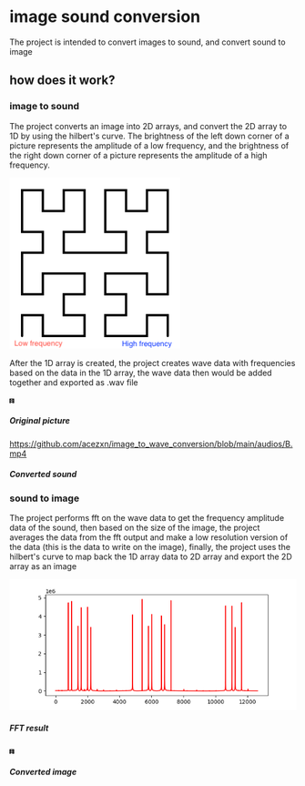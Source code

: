 # image sound conversion

The project is intended to convert images to sound, and convert sound to image

## how does it work?

### image to sound
The project converts an image into 2D arrays, and convert the 2D array to 1D by using the hilbert's curve. The brightness of the left down corner of a picture represents the amplitude of a low frequency, and the brightness of the right down corner of a picture represents the amplitude of a high frequency.

![image](https://github.com/acezxn/image_to_wave_conversion/blob/main/images/hilbert_curve.png)

After the 1D array is created, the project creates wave data with frequencies based on the data in the 1D array, the wave data then would be added together and exported as .wav file

![image](https://github.com/acezxn/image_to_wave_conversion/blob/main/pictures/B.jpg)
##### Original picture
https://github.com/acezxn/image_to_wave_conversion/blob/main/audios/B.mp4
##### Converted sound

### sound to image
The project performs fft on the wave data to get the frequency amplitude data of the sound, then based on the size of the image, the project averages the data from the fft output and make a low resolution version of the data (this is the data to write on the image), finally, the project uses the hilbert's curve to map back the 1D array data to 2D array and export the 2D array as an image

![image](https://github.com/acezxn/image_to_wave_conversion/blob/main/images/fft.png)
##### FFT result
![image](https://github.com/acezxn/image_to_wave_conversion/blob/main/images/convertedB.png)
##### Converted image
